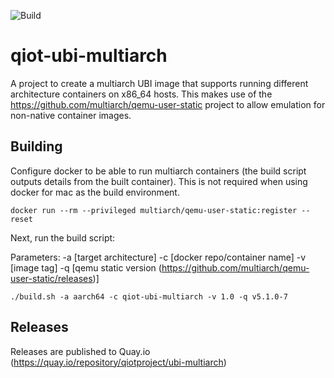 ![Build](https://github.com/qiot-project/qiot-ubi-multiarch/workflows/CI/badge.svg?branch=main)


# qiot-ubi-multiarch
A project to create a multiarch UBI image that supports running different architecture containers on x86_64 hosts. This makes use of the https://github.com/multiarch/qemu-user-static project to allow emulation for non-native container images.


## Building

Configure docker to be able to run multiarch containers (the build script outputs details from the built container). This is not required when using docker for mac as the build environment.
```
docker run --rm --privileged multiarch/qemu-user-static:register --reset
```

Next, run the build script:

Parameters:
-a [target architecture]
-c [docker repo/container name]
-v [image tag]
-q [qemu static version (https://github.com/multiarch/qemu-user-static/releases)]

```
./build.sh -a aarch64 -c qiot-ubi-multiarch -v 1.0 -q v5.1.0-7
```

## Releases

Releases are published to Quay.io (https://quay.io/repository/qiotproject/ubi-multiarch)
